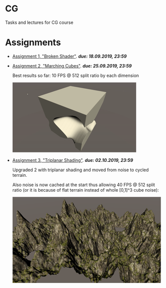 # CG
Tasks and lectures for CG course

# Assignments
- [Assignment 1, "Broken Shader"](./Lectures/Lecture1). _**due: 18.09.2019, 23:59**_
- [Assignment 2, "Marching Cubes"](./Lectures/Lecture2). _**due: 25.09.2019, 23:59**_

    Best results so far: 10 FPS @ 512 split ratio by each dimension
    
    ![](Lectures/Lecture2/example.gif)
- [Assignment 3, "Triplanar Shading"](./Lectures/Lecture3). _**due: 02.10.2019, 23:59**_

    Upgraded 2 with triplanar shading and moved from noise to cycled terrain.

    Also noise is now cached at the start thus allowing 40 FPS @ 512 split ratio (or it is because of flat terrain instead of whole \[0,1\]^3 cube noise):

    ![](Lectures/Lecture3/Terrain.png)